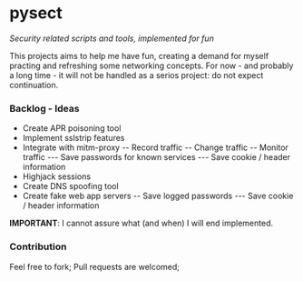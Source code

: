 pysect
======

_Security related scripts and tools, implemented for fun_

This projects aims to help me have fun, creating a demand for myself practing and refreshing some networking concepts. For now - and probably a long time - it will not be handled as a serios project: do not expect continuation.


### Backlog - Ideas

- Create APR poisoning tool
- Implement sslstrip features
- Integrate with mitm-proxy
-- Record traffic
-- Change traffic
-- Monitor traffic
--- Save passwords for known services
--- Save cookie / header information
- Highjack sessions
- Create DNS spoofing tool
- Create fake web app servers
-- Save logged passwords
--- Save cookie / header information

__IMPORTANT__: I cannot assure what (and when) I will end implemented.


### Contribution

Feel free to fork;
Pull requests are welcomed;

